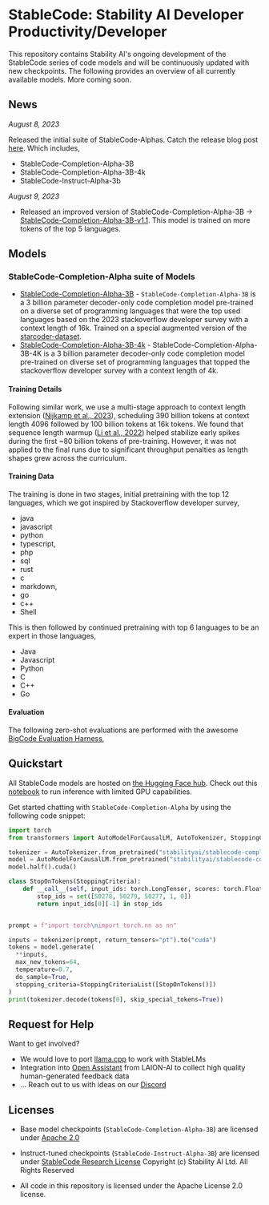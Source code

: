 # StableCode: Stability AI Developer Productivity/Developer


This repository contains Stability AI's ongoing development of the StableCode series of code models and will be continuously updated with new checkpoints. The following provides an overview of all currently available models. More coming soon.

## News


*August 8, 2023*

Released the initial suite of StableCode-Alphas. Catch the release blog post [here](https://stability.ai/blog/stablecode-llm-generative-ai-coding). Which includes,
- StableCode-Completion-Alpha-3B
- StableCode-Completion-Alpha-3B-4k
- StableCode-Instruct-Alpha-3b

*August 9, 2023*
- Released an improved version of StableCode-Completion-Alpha-3B -> [StableCode-Completion-Alpha-3B-v1.1](stabilityai/stablecode-completion-alpha-3b). This model is trained on more tokens of the top 5 languages.

## Models

### StableCode-Completion-Alpha suite of Models

-  [StableCode-Completion-Alpha-3B](https://huggingface.co/stabilityai/stablecode-completion-alpha-3b) - `StableCode-Completion-Alpha-3B` is a 3 billion parameter decoder-only code completion model pre-trained on a diverse set of programming languages that were the top used languages based on the 2023 stackoverflow developer survey with a context length of 16k. Trained on a special augmented version of the [starcoder-dataset](https://huggingface.co/datasets/bigcode/starcoderdata/viewer/bigcode--starcoderdata/train?row=0).
- [StableCode-Completion-Alpha-3B-4k](https://huggingface.co/stabilityai/stablecode-completion-alpha-3b-4k) -  StableCode-Completion-Alpha-3B-4K is a 3 billion parameter decoder-only code completion model pre-trained on diverse set of programming languages that topped the stackoverflow developer survey with a context length of 4k.



#### Training Details

Following similar work, we use a multi-stage approach to context length extension ([Nijkamp et al., 2023](https://blog.salesforceairesearch.com/xgen/)), scheduling 390 billion tokens at context length 4096 followed by 100 billion tokens at 16k tokens. We found that sequence length warmup ([Li et al., 2022](https://arxiv.org/abs/2108.06084)) helped stabilize early spikes during the first ~80 billion tokens of pre-training. However, it was not applied to the final runs due to significant throughput penalties as length shapes grew across the curriculum.

#### Training Data
The training is done in two stages, initial pretraining with the top 12 languages, which we got inspired by Stackoverflow developer survey,
- java
- javascript
- python
- typescript,
- php
- sql
- rust
- c
- markdown,
- go
- c++
- Shell
  
This is then followed by continued pretraining with top 6 languages to be an expert in those languages,
- Java
- Javascript
- Python
- C
- C++
- Go
#### Evaluation

The following zero-shot evaluations are performed with the awesome [BigCode Evaluation Harness](https://github.com/bigcode-project/bigcode-evaluation-harness),


## Quickstart

All StableCode models are hosted on [the Hugging Face hub](https://huggingface.co/StabilityAI). Check out this [notebook](https://github.com/Stability-AI/StableLM/blob/main/notebooks/stablelm-alpha.ipynb) to run inference with limited GPU capabilities.

Get started chatting with `StableCode-Completion-Alpha` by using the following code snippet:

```python
import torch
from transformers import AutoModelForCausalLM, AutoTokenizer, StoppingCriteria, StoppingCriteriaList

tokenizer = AutoTokenizer.from_pretrained("stabilityai/stablecode-completion-alpha-3b")
model = AutoModelForCausalLM.from_pretrained("stabilityai/stablecode-completion-alpha-3b")
model.half().cuda()

class StopOnTokens(StoppingCriteria):
    def __call__(self, input_ids: torch.LongTensor, scores: torch.FloatTensor, **kwargs) -> bool:
        stop_ids = set([50278, 50279, 50277, 1, 0])
        return input_ids[0][-1] in stop_ids


prompt = f"import torch\nimport torch.nn as nn"

inputs = tokenizer(prompt, return_tensors="pt").to("cuda")
tokens = model.generate(
  **inputs,
  max_new_tokens=64,
  temperature=0.7,
  do_sample=True,
  stopping_criteria=StoppingCriteriaList([StopOnTokens()])
)
print(tokenizer.decode(tokens[0], skip_special_tokens=True))
```


## Request for Help

Want to get involved?

- We would love to port [llama.cpp](https://github.com/ggerganov/llama.cpp) to work with StableLMs
- Integration into [Open Assistant](https://github.com/LAION-AI/Open-Assistant) from LAION-AI to collect high quality human-generated feedback data
- ... Reach out to us with ideas on our [Discord](https://discord.com/invite/stablediffusion)

## Licenses

- Base model checkpoints (`StableCode-Completion-Alpha-3B`) are licensed under [Apache 2.0](https://www.apache.org/licenses/LICENSE-2.0)

- Instruct-tuned checkpoints (`StableCode-Instruct-Alpha-3B`) are licensed under [StableCode Research License](https://huggingface.co/stabilityai/stablecode-instruct-alpha-3b/blob/main/LICENSE.md) Copyright (c) Stability AI Ltd. All Rights Reserved

- All code in this repository is licensed under the Apache License 2.0 license.
